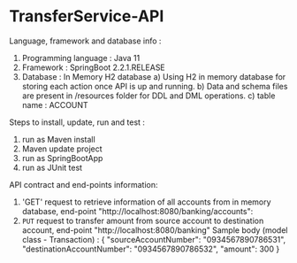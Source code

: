 # TransferService-API

Language, framework and database info :
1) Programming language : Java 11
2) Framework : SpringBoot 2.2.1.RELEASE
3) Database : In Memory H2 database
				a) Using H2 in memory database for storing each action once API is up and running.
				b) Data and schema files are present in /resources folder for DDL and DML operations.
				c) table name : ACCOUNT

Steps to install, update, run and test :
1) run as Maven install
2) Maven update project
3) run as SpringBootApp
4) run as JUnit test

API contract and end-points information:

1) 'GET' request to retrieve information of all accounts from in memory database, end-point "http://localhost:8080/banking/accounts":  
2) `PUT` request to transfer amount from source account to destination account, end-point "http://localhost:8080/banking"
    Sample body (model class - Transaction) : 
    {
	  "sourceAccountNumber": "0934567890786531",
	  "destinationAccountNumber": "0934567890786532",
	  "amount": 300
	}


